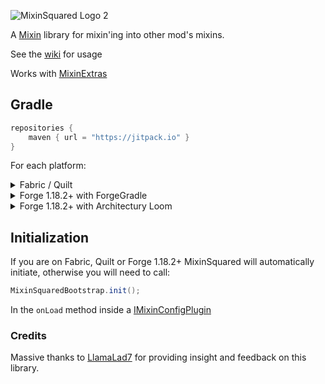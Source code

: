 ![MixinSquared Logo 2](https://github.com/Bawnorton/MixinSquared/assets/18416784/95078218-907e-4280-b5dc-5dda6b771b5f)

A [Mixin](https://github.com/SpongePowered/Mixin/) library for mixin'ing into other mod's mixins.

See the [wiki](https://github.com/Bawnorton/MixinSquared/wiki) for usage

Works with [MixinExtras](https://github.com/LlamaLad7/MixinExtras)

## Gradle

```gradle
repositories {
    maven { url = "https://jitpack.io" }
}
```

For each platform:<br>
<details><summary>Fabric / Quilt</summary>

```gradle
dependencies {
    include(implementation(annotationProcessor("com.github.bawnorton.mixinsquared:mixinsquared-fabric:0.0.2")))
}
```

</details>
<details><summary>Forge 1.18.2+ with ForgeGradle</summary>

```gradle
dependencies {
    // MixinSquared's annotationProcessor MUST be registered BEFORE Mixin's one.
    implementation(annotationProcessor("com.github.bawnorton.mixinsquared:mixinsquared-common:0.0.2"))
    implementation(jarJar("com.github.bawnorton.mixinsquared:mixinsquared-forge:0.0.2")) {
        jarJar.ranged(it, "[0.0.2,)")
    }
}
```

</details>
<details><summary>Forge 1.18.2+ with Architectury Loom</summary>

```gradle
dependencies {
    implementation(annotationProcessor("com.github.bawnorton.mixinsquared:mixinsquared-common:0.0.2"))
    implementation(include("com.github.bawnorton.mixinsquared:mixinsquared-forge:0.0.2"))
}
```

</details>

## Initialization

If you are on Fabric, Quilt or Forge 1.18.2+ MixinSquared will automatically initiate, otherwise you will need to call:

```java
MixinSquaredBootstrap.init();
```

In the `onLoad` method inside
a [IMixinConfigPlugin](https://jenkins.liteloader.com/view/Other/job/Mixin/javadoc/org/spongepowered/asm/mixin/extensibility/IMixinConfigPlugin.html)

### Credits

Massive thanks to [LlamaLad7](https://github.com/LlamaLad7) for providing insight and feedback on this library.
